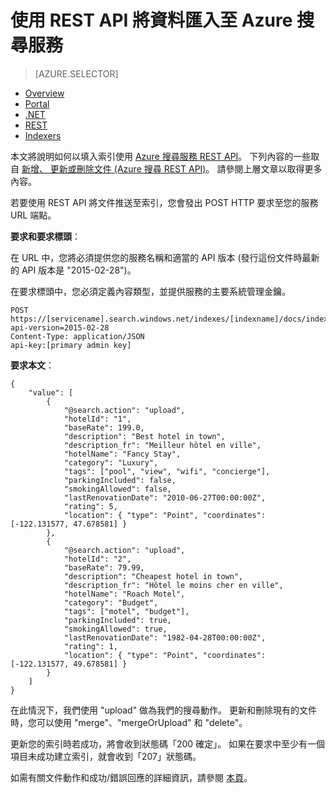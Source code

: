 <properties
    pageTitle="使用 REST API 將資料匯入至 Azure 搜尋服務 | Microsoft Azure | 雲端託管搜尋服務"
    description="如何使用 REST API 將資料上傳至 Azure 搜尋服務中的索引。"
    services="search"
    documentationCenter=""
    authors="HeidiSteen"
    manager="mblythe"
    editor=""
    tags=""/>

<tags
    ms.service="search"
    ms.devlang="rest-api"
    ms.workload="search"
    ms.topic="get-started-article"
    ms.tgt_pltfrm="na"
    ms.date="11/17/2015"
    ms.author="heidist"/>


# 使用 REST API 將資料匯入至 Azure 搜尋服務

> [AZURE.SELECTOR]
- [Overview](search-what-is-data-import.md)
- [Portal](search-import-data-portal.md)
- [.NET](search-import-data-dotnet.md)
- [REST](search-import-data-rest-api.md)
- [Indexers](search-howto-connecting-azure-sql-database-to-azure-search-using-indexers-2015-02-28.md)


本文將說明如何以填入索引使用 [Azure 搜尋服務 REST API](https://msdn.microsoft.com/library/azure/dn798935.aspx)。 下列內容的一些取自 [新增、 更新或刪除文件 (Azure 搜尋 REST API)](https://msdn.microsoft.com/library/azure/dn798930.aspx)。 請參閱上層文章以取得更多內容。

若要使用 REST API 將文件推送至索引，您會發出 POST HTTP 要求至您的服務 URL 端點。

**要求和要求標頭**：

在 URL 中，您將必須提供您的服務名稱和適當的 API 版本 (發行這份文件時最新的 API 版本是 "2015-02-28")。

在要求標頭中，您必須定義內容類型，並提供服務的主要系統管理金鑰。

    POST https://[servicename].search.windows.net/indexes/[indexname]/docs/index?api-version=2015-02-28
    Content-Type: application/JSON
    api-key:[primary admin key]

**要求本文**：


    {
        "value": [
            {
                "@search.action": "upload",
                "hotelId": "1",
                "baseRate": 199.0,
                "description": "Best hotel in town",
                "description_fr": "Meilleur hôtel en ville",
                "hotelName": "Fancy Stay",
                "category": "Luxury",
                "tags": ["pool", "view", "wifi", "concierge"],
                "parkingIncluded": false,
                "smokingAllowed": false,
                "lastRenovationDate": "2010-06-27T00:00:00Z",
                "rating": 5,
                "location": { "type": "Point", "coordinates": [-122.131577, 47.678581] }
            },
            {
                "@search.action": "upload",
                "hotelId": "2",
                "baseRate": 79.99,
                "description": "Cheapest hotel in town",
                "description_fr": "Hôtel le moins cher en ville",
                "hotelName": "Roach Motel",
                "category": "Budget",
                "tags": ["motel", "budget"],
                "parkingIncluded": true,
                "smokingAllowed": true,
                "lastRenovationDate": "1982-04-28T00:00:00Z",
                "rating": 1,
                "location": { "type": "Point", "coordinates": [-122.131577, 49.678581] }
            }
        ]
    }

在此情況下，我們使用 "upload" 做為我們的搜尋動作。 更新和刪除現有的文件時，您可以使用 "merge"、"mergeOrUpload" 和 "delete"。

更新您的索引時若成功，將會收到狀態碼「200 確定」。 如果在要求中至少有一個項目未成功建立索引，就會收到「207」狀態碼。

如需有關文件動作和成功/錯誤回應的詳細資訊，請參閱 [本頁](https://msdn.microsoft.com/library/azure/dn798930.aspx)。






